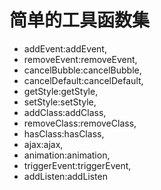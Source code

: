 # 简单的工具函数集

* addEvent:addEvent,
* removeEvent:removeEvent,
* cancelBubble:cancelBubble,
* cancelDefault:cancelDefault,
* getStyle:getStyle,
* setStyle:setStyle,
* addClass:addClass,
* removeClass:removeClass,
* hasClass:hasClass,
* ajax:ajax,
* animation:animation,
* triggerEvent:triggerEvent,
* addListen:addListen